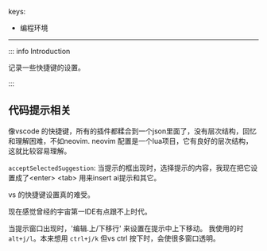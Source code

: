 keys:
  - 编程环境
---
::: info Introduction

记录一些快捷键的设置。

:::

## 代码提示相关

像vscode 的快捷键，所有的插件都糅合到一个json里面了，没有层次结构，回忆和理解困难，不如neovim. neovim 配置是一个lua项目，它有良好的层次结构，这就比较容易理解。

`acceptSelectedSuggestion`: 当提示的框出现时，选择提示的内容，我现在把它设置成了\<enter\> \<tab\> 用来insert ai提示和其它。


vs 的快捷键设置真的难受。

现在感觉曾经的宇宙第一IDE有点跟不上时代。

当提示窗口出现时，'编辑.上/下移行' 来设置在提示中上下移动。 我使用的时`alt+j/l`。本来想用 `ctrl+j/k` 但vs ctrl 按下时，会使很多窗口透明。
